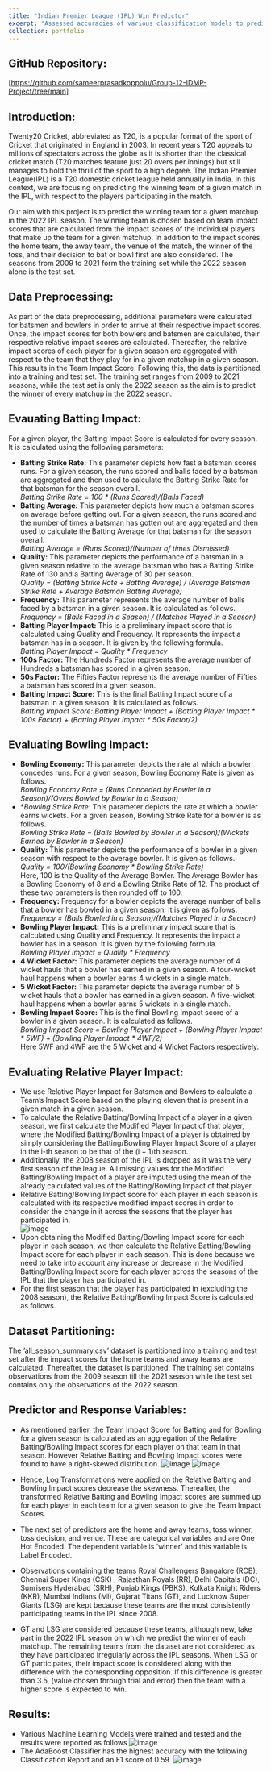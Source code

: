 ```yaml
---
title: "Indian Premier League (IPL) Win Predictor"
excerpt: "Assessed accuracies of various classification models to predict the match results of the 2021-22 Indian Premier League (IPL) Season"
collection: portfolio
---
```



## GitHub Repository:
[https://github.com/sameerprasadkoppolu/Group-12-IDMP-Project/tree/main]


## Introduction:
Twenty20 Cricket, abbreviated as T20, is a popular format of the sport of Cricket that originated in England in 2003. In recent years T20 appeals to millions of spectators across the globe as it is shorter than the classical cricket match (T20 matches feature just 20 overs per innings) but still manages to hold the thrill of the sport to a high degree. The Indian Premier League(IPL) is a T20 domestic cricket league held annually in India. In this context, we are focusing on predicting the winning team of a given match in the IPL, with respect to the players participating in the match.

Our aim with this project is to predict the winning team for a given matchup in the 2022 IPL season. The winning team is chosen based on team impact scores that are calculated from the impact scores of the individual players that make up the team for a given matchup. In addition to the impact
scores, the home team, the away team, the venue of the match, the winner of the toss, and their decision to bat or bowl first are also considered. The seasons from 2009 to 2021 form the training set while the 2022 season alone is the test set. 


## Data Preprocessing:
As part of the data preprocessing, additional parameters were calculated for batsmen and bowlers in order to arrive at their respective impact scores. Once, the impact scores for both bowlers and batsmen are calculated, their respective relative impact scores are calculated. Thereafter, the relative impact scores of each player for a given season are aggregated with respect to the team that they play for in a given matchup in a given season. This results in the Team Impact Score. Following this, the data is partitioned into a training and test set. The training set ranges from 2009 to 2021 seasons, while the test set is only the 2022 season as the aim is to predict the winner of every matchup in the 2022 season.


## Evauating Batting Impact:
For a given player, the Batting Impact Score is calculated for every season. It is calculated using the following parameters:
* **Batting Strike Rate:** This parameter depicts how fast a batsman scores runs. For a given season, the runs scored and balls faced by a batsman are aggregated and then used to calculate the Batting Strike Rate for that batsman for the season overall.  
*Batting Strike Rate = 100 * (Runs Scored)/(Balls Faced)*
* **Batting Average:** This parameter depicts how much a batsman scores on average before getting out. For a given season, the runs scored and the number of times a batsman has gotten out are aggregated and then used to calculate the Batting Average for that batsman for the season overall.  
*Batting Average = (Runs Scored)/(Number of times Dismissed)*
* **Quality:** This parameter depicts the performance of a batsman in a given season relative to the average batsman who has a Batting Strike Rate of 130 and a Batting Average of 30 per season.  
*Quality = (Batting Strike Rate + Batting Average) / (Average Batsman Strike Rate + Average Batsman Batting Average)*
* **Frequency:** This parameter represents the average number of balls faced by a batsman in a given season. It is calculated as follows.  
*Frequency = (Balls Faced in a Season) / (Matches Played in a Season)*
* **Batting Player Impact:** This is a preliminary impact score that is calculated using Quality and Frequency. It represents the impact a batsman has in a season. It is given by the following formula.  
*Batting Player Impact = Quality * Frequency*
* **100s Factor:** The Hundreds Factor represents the average number of Hundreds a batsman has scored in a given season.
* **50s Factor:** The Fifties Factor represents the average number of Fifties a batsman has scored in a given season.
* **Batting Impact Score:** This is the final Batting Impact score of a batsman in a given season. It is calculated as follows.  
*Batting Impact Score: Batting Player Impact + (Batting Player Impact * 100s Factor) + (Batting Player Impact * 50s Factor/2)*


## Evaluating Bowling Impact:
* **Bowling Economy:** This parameter depicts the rate at which a bowler concedes runs. For a given season, Bowling Economy Rate is given as follows.  
*Bowling Economy Rate = (Runs Conceded by Bowler in a Season)/(Overs Bowled by Bowler in a Season)*
* **Bowling Strike Rate:* This parameter depicts the rate at which a bowler earns wickets. For a given season, Bowling Strike Rate for a bowler is as follows.  
*Bowling Strike Rate = (Balls Bowled by Bowler in a Season)/(Wickets Earned by Bowler in a Season)*
* **Quality:** This parameter depicts the performance of a bowler in a given season with respect to the average bowler. It is given as follows.  
*Quality = 100/(Bowling Economy * Bowling Strike Rate)*  
Here, 100 is the Quality of the Average Bowler. The Average Bowler has a Bowling Economy of 8 and a Bowling Strike Rate of 12. The product of these two parameters is then rounded off to 100.
* **Frequency:** Frequency for a bowler depicts the average number of balls that a bowler has bowled in a given season. It is given as follows.  
*Frequency = (Balls Bowled in a Season)/(Matches Played in a Season)*
* **Bowling Player Impact:** This is a preliminary impact score that is calculated using Quality and Frequency. It represents the impact a bowler has in a season. It is given by the following formula.  
*Bowling Player Impact = Quality * Frequency*
* **4 Wicket Factor:** This parameter depicts the average number of 4 wicket hauls that a bowler has earned in a given season. A four-wicket haul happens when a bowler earns 4 wickets in a single match.
* **5 Wicket Factor:** This parameter depicts the average number of 5 wicket hauls that a bowler has earned in a given season. A five-wicket haul happens when a bowler earns 5 wickets in a single match.
* **Bowling Impact Score:** This is the final Bowling Impact score of a bowler in a given season. It is calculated as follows.  
*Bowling Impact Score = Bowling Player Impact + (Bowling Player Impact * 5WF) + (Bowling Player Impact * 4WF/2)*  
Here 5WF and 4WF are the 5 Wicket and 4 Wicket Factors respectively.


## Evaluating Relative Player Impact:
* We use Relative Player Impact for Batsmen and Bowlers to calculate a Team’s Impact Score based on the playing eleven that is present in a given match in a given season.
* To calculate the Relative Batting/Bowling Impact of a player in a given season, we first calculate the Modified Player Impact of that player, where the Modified Batting/Bowling Impact of a player is obtained by simply considering the Batting/Bowling Player Impact Score of a player in the i-th season to be that of the (i − 1)th season.
* Additionally, the 2008 season of the IPL is dropped as it was the very first season of the league. All missing values for the Modified Batting/Bowling Impact of a player are imputed using the mean of the already calculated values of the Batting/Bowling Impact of that player.
* Relative Batting/Bowling Impact score for each player in each season is calculated with its respective modified impact scores in order to consider the change in it across the seasons that the player has participated in.  
  ![image](https://github.com/sameerprasadkoppolu/portfolio/assets/40263744/3871a5e2-7861-4725-8038-61aece1234a4)
* Upon obtaining the Modified Batting/Bowling Impact score for each player in each season, we then calculate the Relative Batting/Bowling Impact score for each player in each season. This is done because we need to take into account any increase or decrease in the Modified Batting/Bowling Impact score for each player across the seasons of the IPL that the player has participated in.
* For the first season that the player has participated in (excluding the 2008 season), the Relative Batting/Bowling Impact Score is calculated as follows.


## Dataset Partitioning:
The ’all_season_summary.csv’ dataset is partitioned into a training and test set after the impact scores for the home teams and away teams are calculated. Thereafter, the dataset is partitioned. The training set contains observations from the 2009 season till the 2021 season while the test set contains only the observations of the 2022 season.


## Predictor and Response Variables:
* As mentioned earlier, the Team Impact Score for Batting and for Bowling for a given season is calculated as an aggregation of the Relative Batting/Bowling Impact scores for each player on that team in that season. However Relative Batting and Bowling Impact scores were found to have a
right-skewed distribution.
![image](https://github.com/sameerprasadkoppolu/portfolio/assets/40263744/8dbcac3d-6b1a-4ac5-921e-7a01c70f74ca)
![image](https://github.com/sameerprasadkoppolu/portfolio/assets/40263744/324b6e49-fbd4-4102-b562-2db3213176d4)

* Hence, Log Transformations were applied on the Relative Batting and Bowling Impact scores decrease the skewness. Thereafter, the transformed Relative Batting and Bowling Impact scores are summed up for each player in each team for a given season to give the Team Impact Scores.
* The next set of predictors are the home and away teams, toss winner, toss decision, and venue. These are categorical variables and are One Hot Encoded. The dependent variable is ’winner’ and this variable is Label Encoded.
* Observations containing the teams Royal Challengers Bangalore (RCB), Chennai Super Kings (CSK) , Rajasthan Royals (RR), Delhi Capitals (DC), Sunrisers Hyderabad (SRH), Punjab Kings (PBKS), Kolkata Knight Riders (KKR), Mumbai Indians (MI), Gujarat Titans (GT), and Lucknow Super Giants (LSG) are kept because these teams are the most consistently participating teams in the IPL since 2008.
* GT and LSG are considered because these teams, although new, take part in the 2022 IPL season on which we predict the winner of each matchup. The remaining teams from the dataset are not considered as they have participated irregularly across the IPL seasons. When LSG or GT participates, their impact score is considered along with the difference with the corresponding opposition. If this difference is greater than 3.5, (value chosen through trial and error) then the team with a higher score is expected to win.


## Results:
* Various Machine Learning Models were trained and tested and the results were reported as follows
![image](https://github.com/sameerprasadkoppolu/portfolio/assets/40263744/6a4c25e2-74f1-49f4-a480-91c938b99f1f)  
* The AdaBoost Classifier has the highest accuracy with the following Classification Report and an F1 score of 0.59.
![image](https://github.com/sameerprasadkoppolu/portfolio/assets/40263744/b16c293b-7411-4b75-babc-7a22a5497430)
